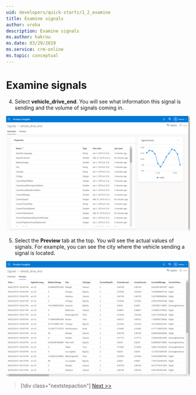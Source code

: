 ```yaml
---
uid: developers/quick-starts/1_2_examine
title: Examine signals
author: vroha
description: Examine signals
ms.author: hakrou
ms.date: 03/29/2019
ms.service: crm-online
ms.topic: conceptual
---
```


# Examine signals

4. Select **vehicle_drive_end**. You will see what information this signal is sending and the volume of signals coming in. 

![Signal details page](1_Signal_detail1.PNG)

5. Select the **Preview** tab at the top. You will see the actual values of signals. For example, you can see the city where the vehicle sending a signal is located. 

![Signal details page preview tab](1_Signal_detail2.PNG)

> [!div class="nextstepaction"]
> [Next >>](1_3_explore.md)

